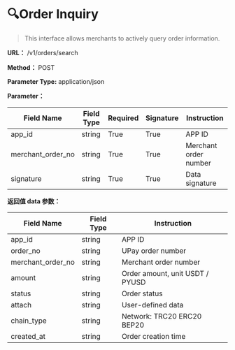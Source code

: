 # 🔍Order Inquiry

> This interface allows merchants to actively query order information.

**URL：** /v1/orders/search

**Method：** POST

**Parameter Type:** application/json

**Parameter：**

| Field Name | Field Type | Required | Signature | Instruction
| --- | --- | --- | --- | --- |
| app_id | string  | True  | True | APP ID
|  merchant_order_no |  string | True  | True | Merchant order number
|  signature | string  |True  | True | Data signature

**返回值 data 参数：**

| Field Name | Field Type |  Instruction
| --- | --- | --- |
| app_id | string  | APP ID
|order_no | string | UPay order number
|  merchant_order_no |  string | Merchant order number
| amount| string  | Order amount, unit USDT / PYUSD
| status | string | Order status
|  attach |  string | User-defined data
| chain_type | string | Network: TRC20 ERC20  BEP20
|  created_at|  string | Order creation time
